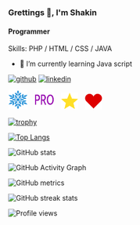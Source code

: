 ### Grettings 👋, I'm Shakin
#### Programmer

Skills: PHP / HTML / CSS / JAVA

- 🌱 I’m currently learning Java script 


[<img src='https://cdn.jsdelivr.net/npm/simple-icons@3.0.1/icons/github.svg' alt='github' height='40'>](https://github.com/shakin-shahria)  [<img src='https://cdn.jsdelivr.net/npm/simple-icons@3.0.1/icons/linkedin.svg' alt='linkedin' height='40'>](https://www.linkedin.com/in/shakin-shahria-277082229)  

<a href='https://archiveprogram.github.com/'><img src='https://raw.githubusercontent.com/acervenky/animated-github-badges/master/assets/acbadge.gif' width='40' height='40'></a> <a href='https://github.com/pricing'><img src='https://raw.githubusercontent.com/acervenky/animated-github-badges/master/assets/pro.gif' width='40' height='40'></a> <a href='https://stars.github.com/'><img src='https://raw.githubusercontent.com/acervenky/animated-github-badges/master/assets/starbadge.gif' width='35' height='35'></a> <a href='https://docs.github.com/en/github/supporting-the-open-source-community-with-github-sponsors'><img src='https://raw.githubusercontent.com/acervenky/animated-github-badges/master/assets/sponsorbadge.gif' width='35' height='35'></a> 

[![trophy](https://github-profile-trophy.vercel.app/?username=shakin-shahria)](https://github.com/ryo-ma/github-profile-trophy)

[![Top Langs](https://github-readme-stats.vercel.app/api/top-langs/?username=shakin-shahria)](https://github.com/anuraghazra/github-readme-stats)

![GitHub stats](https://github-readme-stats.vercel.app/api?username=shakin-shahria&show_icons=true&count_private=true)  

![GitHub Activity Graph](https://activity-graph.herokuapp.com/graph?username=shakin-shahria)  

![GitHub metrics](https://metrics.lecoq.io/shakin-shahria)  

![GitHub streak stats](https://streak-stats.demolab.com/?user=shakin-shahria)  

![Profile views](https://gpvc.arturio.dev/shakin-shahria)  
